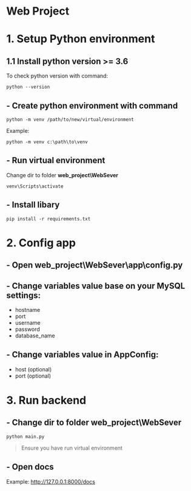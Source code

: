 # **Web Project**


# 1. Setup Python environment
## 1.1 Install python version >= 3.6

To check python version with command:

    python --version

## - Create python environment with command

    python -m venv /path/to/new/virtual/environment

Example: 

    python -m venv c:\path\to\venv

## - Run virtual environment

Change dir to folder **web_project\WebSever**

    venv\Scripts\activate

## - Install libary
    pip install -r requirements.txt

# 2. Config app

## - Open **web_project\WebSever\app\config.py**

## - Change variables value base on your MySQL settings:
- hostname
- port
- username
- password
- database_name

## - Change variables value in AppConfig:
- host (optional)
- port (optional)
  
  
# 3. Run backend
## - Change dir to folder **web_project\WebSever**

    python main.py
> Ensure you have run virtual environment

## - Open docs
Example: http://127.0.0.1:8000/docs








